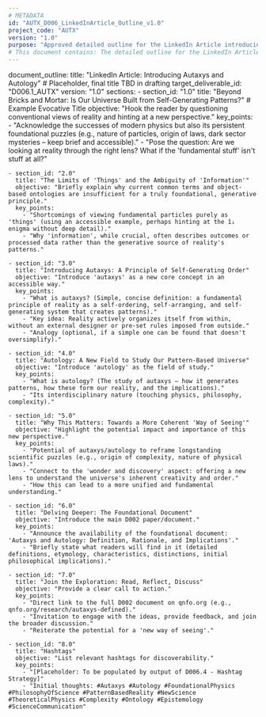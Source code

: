 ```yaml
---
# METADATA
id: "AUTX_D006_LinkedInArticle_Outline_v1.0"
project_code: "AUTX"
version: "1.0"
purpose: "Approved detailed outline for the LinkedIn Article introducing D002 and autaxys/autology."
# This document contains: The detailed outline for the LinkedIn Article
---
```

document_outline:
  title: "LinkedIn Article: Introducing Autaxys and Autology" # Placeholder, final title TBD in drafting
  target_deliverable_id: "D006.1_AUTX"
  version: "1.0"
  sections:
    - section_id: "1.0"
      title: "Beyond Bricks and Mortar: Is Our Universe Built from Self-Generating Patterns?" # Example Evocative Title
      objective: "Hook the reader by questioning conventional views of reality and hinting at a new perspective."
      key_points:
        - "Acknowledge the successes of modern physics but also its persistent foundational puzzles (e.g., nature of particles, origin of laws, dark sector mysteries – keep brief and accessible)."
        - "Pose the question: Are we looking at reality through the right lens? What if the 'fundamental stuff' isn't stuff at all?"

    - section_id: "2.0"
      title: "The Limits of 'Things' and the Ambiguity of 'Information'"
      objective: "Briefly explain why current common terms and object-based ontologies are insufficient for a truly foundational, generative principle."
      key_points:
        - "Shortcomings of viewing fundamental particles purely as 'things' (using an accessible example, perhaps hinting at the î₁ enigma without deep detail)."
        - "Why 'information', while crucial, often describes outcomes or processed data rather than the generative source of reality's patterns."

    - section_id: "3.0"
      title: "Introducing Autaxys: A Principle of Self-Generating Order"
      objective: "Introduce 'autaxys' as a new core concept in an accessible way."
      key_points:
        - "What is autaxys? (Simple, concise definition: a fundamental principle of reality as a self-ordering, self-arranging, and self-generating system that creates patterns)."
        - "Key idea: Reality actively organizes itself from within, without an external designer or pre-set rules imposed from outside."
        - "Analogy (optional, if a simple one can be found that doesn't oversimplify)."

    - section_id: "4.0"
      title: "Autology: A New Field to Study Our Pattern-Based Universe"
      objective: "Introduce 'autology' as the field of study."
      key_points:
        - "What is autology? (The study of autaxys – how it generates patterns, how these form our reality, and the implications)."
        - "Its interdisciplinary nature (touching physics, philosophy, complexity)."

    - section_id: "5.0"
      title: "Why This Matters: Towards a More Coherent 'Way of Seeing'"
      objective: "Highlight the potential impact and importance of this new perspective."
      key_points:
        - "Potential of autaxys/autology to reframe longstanding scientific puzzles (e.g., origin of complexity, nature of physical laws)."
        - "Connect to the 'wonder and discovery' aspect: offering a new lens to understand the universe's inherent creativity and order."
        - "How this can lead to a more unified and fundamental understanding."

    - section_id: "6.0"
      title: "Delving Deeper: The Foundational Document"
      objective: "Introduce the main D002 paper/document."
      key_points:
        - "Announce the availability of the foundational document: 'Autaxys and Autology: Definition, Rationale, and Implications'."
        - "Briefly state what readers will find in it (detailed definitions, etymology, characteristics, distinctions, initial philosophical implications)."

    - section_id: "7.0"
      title: "Join the Exploration: Read, Reflect, Discuss"
      objective: "Provide a clear call to action."
      key_points:
        - "Direct link to the full D002 document on qnfo.org (e.g., qnfo.org/research/autaxys-defined)."
        - "Invitation to engage with the ideas, provide feedback, and join the broader discussion."
        - "Reiterate the potential for a 'new way of seeing'."

    - section_id: "8.0"
      title: "Hashtags"
      objective: "List relevant hashtags for discoverability."
      key_points:
        - "[Placeholder: To be populated by output of D006.4 - Hashtag Strategy]"
        - "Initial thoughts: #Autaxys #Autology #FoundationalPhysics #PhilosophyOfScience #PatternBasedReality #NewScience #TheoreticalPhysics #Complexity #Ontology #Epistemology #ScienceCommunication"